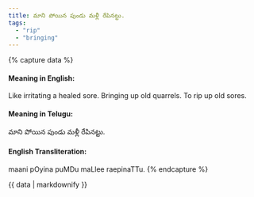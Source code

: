 ```yaml
---
title: మాని పోయిన పుండు మళ్లీ రేపినట్టు.
tags:
  - "rip"
  - "bringing"
---
```


{% capture data %}
#### Meaning in English:
Like irritating a healed sore.
Bringing up old quarrels.
To rip up old sores.

#### Meaning in Telugu:
మాని పోయిన పుండు మళ్లీ రేపినట్టు.

#### English Transliteration:
maani pOyina puMDu maLlee raepinaTTu.
{% endcapture %}

<div class="notice">{{ data | markdownify }}</div>

